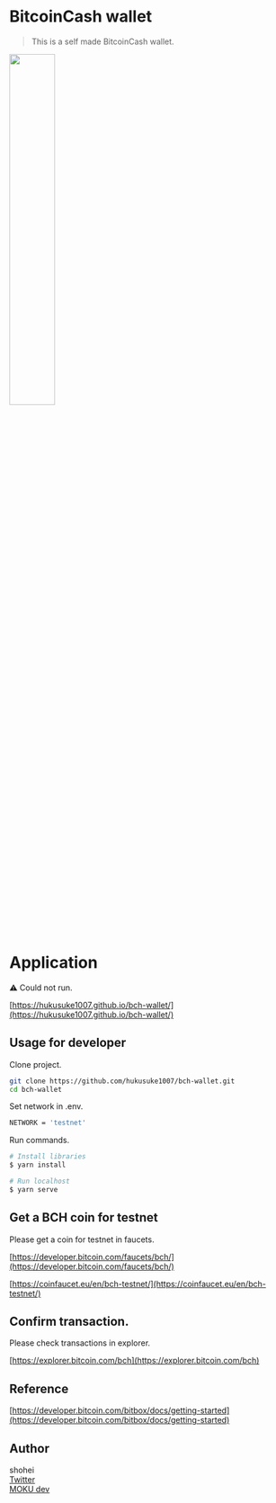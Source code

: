 # BitcoinCash wallet
> This is a self made BitcoinCash wallet.

<a href="https://imgur.com/mPCAFh5"><img src="https://i.imgur.com/mPCAFh5.png" width="40%" height="40%" /></a>

# Application

⚠️ Could not run.

[https://hukusuke1007.github.io/bch-wallet/](https://hukusuke1007.github.io/bch-wallet/)


## Usage for developer

Clone project.

```sh
git clone https://github.com/hukusuke1007/bch-wallet.git
cd bch-wallet
```

Set network in .env.<br>

``` bash
NETWORK = 'testnet'
```

Run commands.

```sh
# Install libraries
$ yarn install

# Run localhost
$ yarn serve
```


## Get a BCH coin for testnet
Please get a coin for testnet in faucets.

[https://developer.bitcoin.com/faucets/bch/](https://developer.bitcoin.com/faucets/bch/)

[https://coinfaucet.eu/en/bch-testnet/](https://coinfaucet.eu/en/bch-testnet/)

## Confirm transaction.
Please check transactions in explorer.

[https://explorer.bitcoin.com/bch](https://explorer.bitcoin.com/bch)

## Reference
[https://developer.bitcoin.com/bitbox/docs/getting-started](https://developer.bitcoin.com/bitbox/docs/getting-started)

## Author
shohei<br>
[Twitter](https://twitter.com/hobbydevelop)<br>
[MOKU dev](https://mokudev.connpass.com/)
